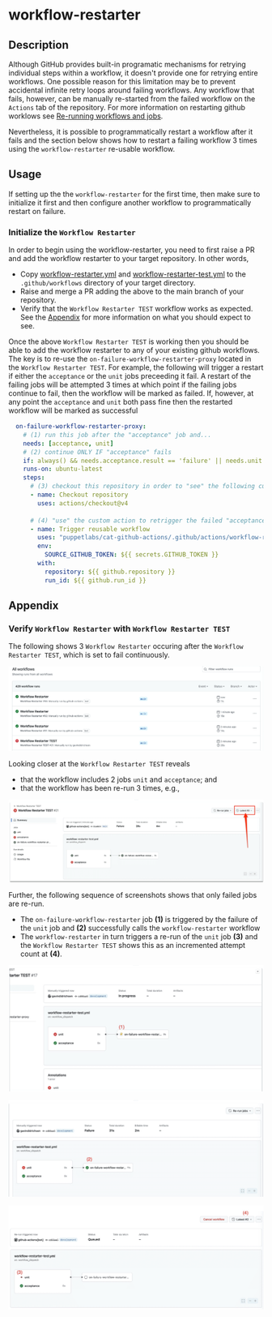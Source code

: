# workflow-restarter

## Description

Although GitHub provides built-in programatic mechanisms for retrying individual steps within a workflow, it doesn't provide one for retrying entire workflows.  One possible reason for this limitation may be to prevent accidental infinite retry loops around failing workflows.  Any workflow that fails, however, can be manually re-started from the failed workflow on the `Actions` tab of the repository.  For more information on restarting github worklows see [Re-running workflows and jobs](https://docs.github.com/en/actions/managing-workflow-runs/re-running-workflows-and-jobs).

Nevertheless, it is possible to programmatically restart a workflow after it fails and the section below shows how to restart a failing workflow 3 times using the `workflow-restarter` re-usable workflow.

## Usage

If setting up the the `workflow-restarter` for the first time, then make sure to initialize it first and then configure another workflow to programmatically restart on failure.

### Initialize the `Workflow Restarter`

In order to begin using the workflow-restarter, you need to first raise a PR and add the workflow restarter to your target repository.  In other words,

* Copy [workflow-restarter.yml](./workflow-restarter/workflow-restarter.yml) and [workflow-restarter-test.yml](./workflow-restarter/workflow-restarter-test.yml) to the `.github/workflows` directory of your target directory.
* Raise and merge a PR adding the above to the main branch of your repository.
* Verify that the `Workflow Restarter TEST` workflow works as expected.  See the [Appendix](#verify-workflow-restarter-with-workflow-restarter-test) for more information on what you should expect to see.

Once the above `Workflow Restarter TEST` is working then you should be able to add the workflow restarter to any of your existing github workflows.  The key is to re-use the `on-failure-workflow-restarter-proxy` located in the `Workflow Restarter TEST`.  For example, the following will trigger a restart if either the `acceptance` or the `unit` jobs preceeding it fail.  A restart of the failing jobs will be attempted 3 times at which point if the failing jobs continue to fail, then the workflow will be marked as failed.  If, however, at any point the `acceptance` and `unit` both pass fine then the restarted workflow will be marked as successful

```yaml
  on-failure-workflow-restarter-proxy:
    # (1) run this job after the "acceptance" job and...
    needs: [acceptance, unit]
    # (2) continue ONLY IF "acceptance" fails
    if: always() && needs.acceptance.result == 'failure' || needs.unit.result == 'failure'
    runs-on: ubuntu-latest
    steps:
      # (3) checkout this repository in order to "see" the following custom action
      - name: Checkout repository
        uses: actions/checkout@v4

      # (4) "use" the custom action to retrigger the failed "acceptance job" above
      - name: Trigger reusable workflow
        uses: "puppetlabs/cat-github-actions/.github/actions/workflow-restarter-proxy@main"
        env:
          SOURCE_GITHUB_TOKEN: ${{ secrets.GITHUB_TOKEN }}
        with:
          repository: ${{ github.repository }}
          run_id: ${{ github.run_id }}
```

## Appendix

### Verify `Workflow Restarter` with `Workflow Restarter TEST`

The following shows 3 `Workflow Restarter` occuring after the `Workflow Restarter TEST`, which is set to fail continuously.

![alt text](./workflow-restarter/image.png)

Looking closer at the `Workflow Restarter TEST` reveals

* that the workflow includes 2 jobs `unit` and `acceptance`; and
* that the workflow has been re-run 3 times, e.g.,

![alt text](./workflow-restarter/image-1.png)

Further, the following sequence of screenshots shows that only failed jobs are re-run.

* The `on-failure-workflow-restarter` job **(1)** is triggered by the failure of the `unit` job and **(2)** successfully calls the `workflow-restarter` workflow
* The `workflow-restarter` in turn triggers a re-run of the `unit` job **(3)** and the `Workflow Restarter TEST` shows this as an incremented attempt count at **(4)**.

![alt text](./workflow-restarter/image-2.png)

![alt text](./workflow-restarter/image-3.png)

![alt text](./workflow-restarter/image-4.png)
